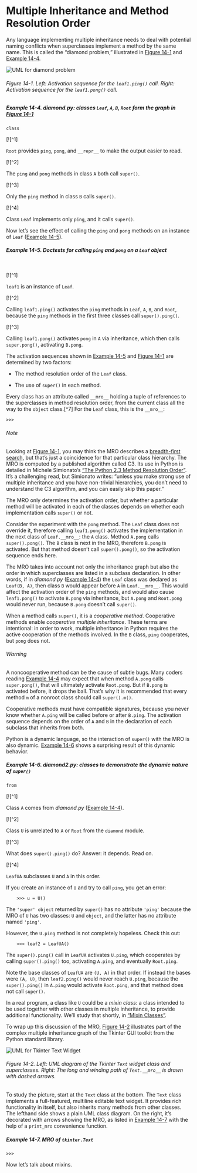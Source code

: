# Multiple Inheritance and Method Resolution Order

Any language implementing multiple inheritance needs to deal with potential naming conflicts when superclasses implement a method by the same name. This is called the “diamond problem,” illustrated in [Figure 14-1](#diamond_uml) and [Example 14-4](#ex_diamond).

![UML for diamond problem](assets/flpy_1401.png)

###### Figure 14-1. Left: Activation sequence for the `leaf1.ping()` call. Right: Activation sequence for the `leaf1.pong()` call.

##### Example 14-4. diamond.py: classes `Leaf`, `A`, `B`, `Root` form the graph in [Figure 14-1](#diamond_uml)

```
class
```

[![^1]

`Root` provides `ping`, `pong`, and `__repr__` to make the output easier to read.

[![^2]

The `ping` and `pong` methods in class `A` both call `super()`.

[![^3]

Only the `ping` method in class `B` calls `super()`.

[![^4]

Class `Leaf` implements only `ping`, and it calls `super()`.

Now let’s see the effect of calling the `ping` and `pong` methods on an instance of `Leaf` ([Example 14-5](#ex_diamond_demo)).

##### Example 14-5. Doctests for calling `ping` and `pong` on a `Leaf` object

```
    
```

[![^1]

`leaf1` is an instance of `Leaf`.

[![^2]

Calling `leaf1.ping()` activates the `ping` methods in `Leaf`, `A`, `B`, and `Root`, because the `ping` methods in the first three classes call `super().ping()`.

[![^3]

Calling `leaf1.pong()` activates `pong` in `A` via inheritance, which then calls `super.pong()`, activating `B.pong`.

The activation sequences shown in [Example 14-5](#ex_diamond_demo) and [Figure 14-1](#diamond_uml) are determined by two factors:

- The method resolution order of the `Leaf` class.
    
- The use of `super()` in each method.
    

Every class has an attribute called `__mro__` holding a tuple of references to the superclasses in method resolution order, from the current class all the way to the `object` class.[^7] For the `Leaf` class, this is the `__mro__`:

```
>>> 
```

###### Note

Looking at [Figure 14-1](#diamond_uml), you may think the MRO describes a [breadth-first search](https://fpy.li/14-9), but that’s just a coincidence for that particular class hierarchy. The MRO is computed by a published algorithm called C3. Its use in Python is detailed in Michele Simionato’s [“The Python 2.3 Method Resolution Order”](https://fpy.li/14-10). It’s a challenging read, but Simionato writes: “unless you make strong use of multiple inheritance and you have non-trivial hierarchies, you don’t need to understand the C3 algorithm, and you can easily skip this paper.”

The MRO only determines the activation order, but whether a particular method will be activated in each of the classes depends on whether each implementation calls `super()` or not.

Consider the experiment with the `pong` method. The `Leaf` class does not override it, therefore calling `leaf1.pong()` activates the implementation in the next class of `Leaf.__mro__`: the `A` class. Method `A.pong` calls `super().pong()`. The `B` class is next in the MRO, therefore `B.pong` is activated. But that method doesn’t call `super().pong()`, so the activation sequence ends here.

The MRO takes into account not only the inheritance graph but also the order in which superclasses are listed in a subclass declaration. In other words, if in _diamond.py_ ([Example 14-4](#ex_diamond)) the `Leaf` class was declared as `Leaf(B, A)`, then class `B` would appear before `A` in `Leaf.__mro__`. This would affect the activation order of the `ping` methods, and would also cause `leaf1.pong()` to activate `B.pong` via inheritance, but `A.pong` and `Root.pong` would never run, because `B.pong` doesn’t call `super()`.

When a method calls `super()`, it is a _cooperative method_. Cooperative methods enable _cooperative multiple inheritance_. These terms are intentional: in order to work, multiple inheritance in Python requires the active cooperation of the methods involved. In the `B` class, `ping` cooperates, but `pong` does not.

###### Warning

A noncooperative method can be the cause of subtle bugs. Many coders reading [Example 14-4](#ex_diamond) may expect that when method `A.pong` calls `super.pong()`, that will ultimately activate `Root.pong`. But if `B.pong` is activated before, it drops the ball. That’s why it is recommended that every method `m` of a nonroot class should call `super().m()`.

Cooperative methods must have compatible signatures, because you never know whether `A.ping` will be called before or after `B.ping`. The activation sequence depends on the order of `A` and `B` in the declaration of each subclass that inherits from both.

Python is a dynamic language, so the interaction of `super()` with the MRO is also dynamic. [Example 14-6](#ex_diamond2) shows a surprising result of this dynamic behavior.

##### Example 14-6. diamond2.py: classes to demonstrate the dynamic nature of `super()`

```
from
```

[![^1]

Class `A` comes from _diamond.py_ ([Example 14-4](#ex_diamond)).

[![^2]

Class `U` is unrelated to `A` or `Root` from the `diamond` module.

[![^3]

What does `super().ping()` do? Answer: it depends. Read on.

[![^4]

`LeafUA` subclasses `U` and `A` in this order.

If you create an instance of `U` and try to call `ping`, you get an error:

```
    >>> u = U()
```

The `'super' object` returned by `super()` has no attribute `'ping'` because the MRO of `U` has two classes: `U` and `object`, and the latter has no attribute named `'ping'`.

However, the `U.ping` method is not completely hopeless. Check this out:

```
    >>> leaf2 = LeafUA()
```

The `super().ping()` call in `LeafUA` activates `U.ping`, which cooperates by calling `super().ping()` too, activating `A.ping`, and eventually `Root.ping`.

Note the base classes of `LeafUA` are `(U, A)` in that order. If instead the bases were `(A, U)`, then `leaf2.ping()` would never reach `U.ping`, because the `super().ping()` in `A.ping` would activate `Root.ping`, and that method does not call `super()`.

In a real program, a class like `U` could be a _mixin class_: a class intended to be used together with other classes in multiple inheritance, to provide additional functionality. We’ll study that shortly, in [“Mixin Classes”](#mixin_classes_sec).

To wrap up this discussion of the MRO, [Figure 14-2](#tkwidgets_mro_uml) illustrates part of the complex multiple inheritance graph of the Tkinter GUI toolkit from the Python standard library.

![UML for Tkinter Text Widget](assets/flpy_1402.png)

###### Figure 14-2. Left: UML diagram of the Tkinter `Text` widget class and superclasses. Right: The long and winding path of `Text.__mro__` is drawn with dashed arrows.

To study the picture, start at the `Text` class at the bottom. The `Text` class implements a full-featured, multiline editable text widget. It provides rich functionality in itself, but also inherits many methods from other classes. The lefthand side shows a plain UML class diagram. On the right, it’s decorated with arrows showing the MRO, as listed in [Example 14-7](#ex_tkinter_text_mro) with the help of a `print_mro` convenience function.

##### Example 14-7. MRO of `tkinter.Text`

```
>>> 
```

Now let’s talk about mixins.